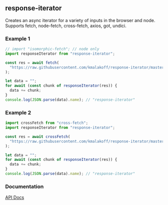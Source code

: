## response-iterator

Creates an async iterator for a variety of inputs in the browser and node. Supports fetch, node-fetch, cross-fetch, axios, got, undici.

### Example 1

```typescript
// import "isomorphic-fetch"; // node only
import responseIterator from "response-iterator";

const res = await fetch(
  "https://raw.githubusercontent.com/kmalakoff/response-iterator/master/package.json",
);

let data = "";
for await (const chunk of responseIterator(res)) {
  data += chunk;
}
console.log(JSON.parse(data).name); // "response-iterator"
```

### Example 2

```typescript
import crossFetch from "cross-fetch";
import responseIterator from "response-iterator";

const res = await crossFetch(
  "https://raw.githubusercontent.com/kmalakoff/response-iterator/master/package.json",
);

let data = "";
for await (const chunk of responseIterator(res)) {
  data += chunk;
}
console.log(JSON.parse(data).name); // "response-iterator"
```

### Documentation

[API Docs](https://kmalakoff.github.io/response-iterator/)

